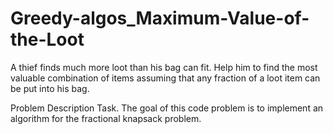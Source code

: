 # Greedy-algos_Maximum-Value-of-the-Loot
A thief finds much more loot than his bag can fit. Help him to find the most valuable combination of items assuming that any fraction of a loot item can be put into his bag.

Problem Description
Task. The goal of this code problem is to implement an algorithm for the fractional knapsack problem.
